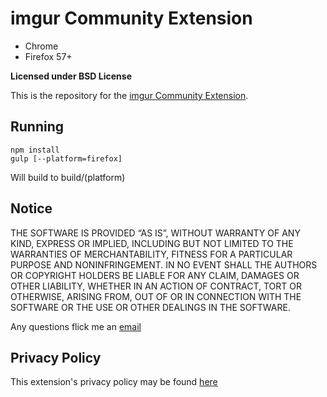 # imgur Community Extension

* Chrome
* Firefox 57+

**Licensed under BSD License**

This is the repository for the [imgur Community Extension](https://chrome.google.com/webstore/detail/imgur-community-extension/ehoopddfhgaehhmphfcooacjdpmbjlao).

## Running

	npm install
	gulp [--platform=firefox]

Will build to build/(platform)

## Notice

THE SOFTWARE IS PROVIDED “AS IS”, WITHOUT WARRANTY OF ANY KIND, EXPRESS OR IMPLIED, INCLUDING BUT NOT LIMITED TO THE WARRANTIES OF MERCHANTABILITY, FITNESS FOR A PARTICULAR PURPOSE AND NONINFRINGEMENT. IN NO EVENT SHALL THE AUTHORS OR COPYRIGHT HOLDERS BE LIABLE FOR ANY CLAIM, DAMAGES OR OTHER LIABILITY, WHETHER IN AN ACTION OF CONTRACT, TORT OR OTHERWISE, ARISING FROM, OUT OF OR IN CONNECTION WITH THE SOFTWARE OR THE USE OR OTHER DEALINGS IN THE SOFTWARE.

Any questions flick me an [email](mailto:hasse.christopher@gmail.com)

## Privacy Policy

This extension's privacy policy may be found [here](https://github.com/chrhasse/imgur-Extension/blob/master/privacy.md)
